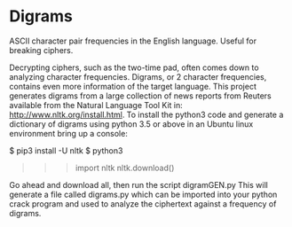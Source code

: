 # Digrams
ASCII character pair frequencies in the English language.  Useful for breaking ciphers.

Decrypting ciphers, such as the two-time pad, often comes down to analyzing character
frequencies.  Digrams, or 2 character frequencies, contains even more information of
the target language.  This project generates digrams from a large collection of news
reports from Reuters available from the Natural Language Tool Kit in: 
http://www.nltk.org/install.html.  To install the python3 code and generate a dictionary
of digrams using python 3.5 or above in an Ubuntu linux environment bring up a console:

 $ pip3 install -U nltk
 $ python3

>>> import nltk
>>> nltk.download()

Go ahead and download all, then run the script digramGEN.py
This will generate a file called digrams.py which can be imported into your python crack
program and used to analyze the ciphertext against a frequency of digrams.

